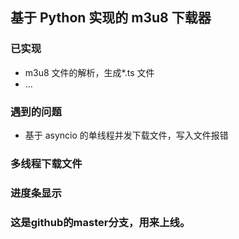 ## 基于 Python 实现的 m3u8 下载器

### 已实现

- m3u8 文件的解析，生成\*.ts 文件
- ...

### 遇到的问题

- 基于 asyncio 的单线程并发下载文件，写入文件报错

### 多线程下载文件

### 进度条显示

### 这是github的master分支，用来上线。
